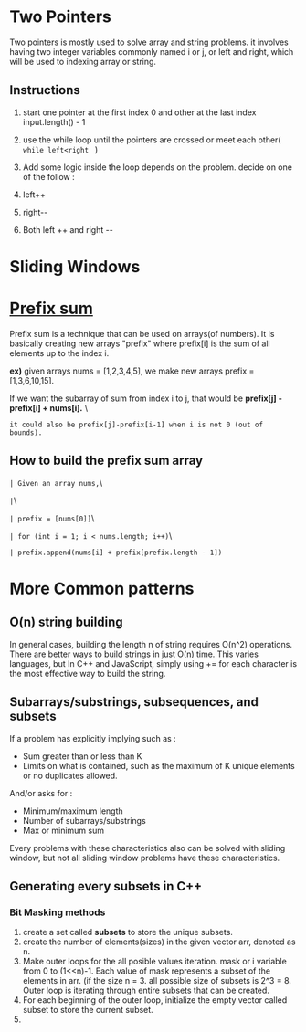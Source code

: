 
  

# Two Pointers

  

  

Two pointers is mostly used to solve array and string problems. it involves having two integer variables commonly named i or j, or left and right, which will be used to indexing array or string.

  

  

## Instructions

  

1. start one pointer at the first index 0 and other at the last index input.length() - 1

  

2. use the while loop until the pointers are crossed or meet each other( ``while left<right `` )

  

3. Add some logic inside the loop depends on the problem. decide on one of the follow :

  

1. left++

  

2. right--

  

3. Both left ++ and right --

  

# Sliding Windows

  
  

# [Prefix sum](https://en.wikipedia.org/wiki/Prefix_sum)

  

Prefix sum is a technique that can be used on arrays(of numbers). It is basically creating new arrays "prefix" where prefix[i] is the sum of all elements up to the index i.

  

**ex)** given arrays nums = [1,2,3,4,5], we make new arrays prefix = [1,3,6,10,15].

If we want the subarray of sum from index i to j, that would be **prefix[j] - prefix[i] + nums[i].** \

`it could also be prefix[j]-prefix[i-1] when i is not 0 (out of bounds).`

## How to build the prefix sum array

  

`| Given an array nums,`\

`|`\

`| prefix = [nums[0]]`\

`| for (int i = 1; i < nums.length; i++)`\

`| prefix.append(nums[i] + prefix[prefix.length - 1]) `

# More Common patterns

## O(n) string building

In general cases, building the length n of string requires O(n^2) operations. There are better ways to build strings in just O(n) time. This varies languages, but In C++ and JavaScript, simply using += for each character is the most effective way to build the string.

## Subarrays/substrings, subsequences, and subsets

If a problem has explicitly implying such as :

 - Sum greater than or less than K
 - Limits on what is contained, such as the maximum of K unique elements or no duplicates allowed.
 
 And/or asks for :
 
 - Minimum/maximum length
 - Number of subarrays/substrings
 - Max or minimum sum
 
Every problems with these characteristics also can be solved with sliding window, but not all sliding window problems have these characteristics.

## Generating every subsets in C++

### Bit Masking methods

1. create a set called **subsets** to store the unique subsets.
2. create the number of elements(sizes) in the given vector arr, denoted as n.
3. Make outer loops for the all posible values iteration. mask or i variable from 0 to (1<<n)-1. Each value of mask represents a subset of the elements in arr. (if the size n = 3. all possible size of subsets is 2^3 = 8. Outer loop is iterating through entire subsets that can be created.
4. For each beginning of the outer loop, initialize the empty vector called subset to store the current subset.
5. 